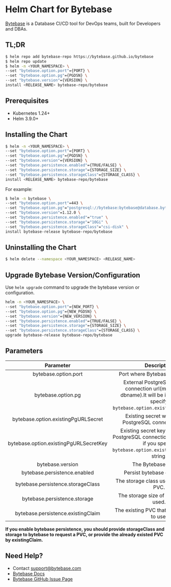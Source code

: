 # Helm Chart for Bytebase

[Bytebase](https://bytebase.com) is a Database CI/CD tool for DevOps teams, built for Developers and DBAs.

## TL;DR

```bash
$ helm repo add bytebase-repo https://bytebase.github.io/bytebase
$ helm repo update
$ helm -n <YOUR_NAMESPACE> \
--set "bytebase.option.port"={PORT} \
--set "bytebase.option.pg"={PGDSN} \
--set "bytebase.version"={VERSION} \
install <RELEASE_NAME> bytebase-repo/bytebase
```

## Prerequisites

- Kubernetes 1.24+
- Helm 3.9.0+

## Installing the Chart

```bash
$ helm -n <YOUR_NAMESPACE> \
--set "bytebase.option.port"={PORT} \
--set "bytebase.option.pg"={PGDSN} \
--set "bytebase.version"={VERSION} \
--set "bytebase.persistence.enabled"={TRUE/FALSE} \
--set "bytebase.persistence.storage"={STORAGE_SIZE} \
--set "bytebase.persistence.storageClass"={STORAGE_CLASS} \
install <RELEASE_NAME> bytebase-repo/bytebase
```

For example:

```bash
$ helm -n bytebase \
--set "bytebase.option.port"=443 \
--set "bytebase.option.pg"="postgresql://bytebase:bytebase@database.bytebase.ap-east-1.rds.amazonaws.com/bytebase" \
--set "bytebase.version"=1.12.0 \
--set "bytebase.persistence.enabled"="true" \
--set "bytebase.persistence.storage"="10Gi" \
--set "bytebase.persistence.storageClass"="csi-disk" \
install bytebase-release bytebase-repo/bytebase
```

## Uninstalling the Chart

```bash
$ helm delete --namespace <YOUR_NAMESPACE> <RELEASE_NAME>
```

## Upgrade Bytebase Version/Configuration

Use `helm upgrade` command to upgrade the bytebase version or configuration.

```bash
helm -n <YOUR_NAMESPACE> \
--set "bytebase.option.port"={NEW_PORT} \
--set "bytebase.option.pg"={NEW_PGDSN} \
--set "bytebase.version"={NEW_VERSION} \
--set "bytebase.persistence.enabled"={TRUE/FALSE} \
--set "bytebase.persistence.storage"={STORAGE_SIZE} \
--set "bytebase.persistence.storageClass"={STORAGE_CLASS} \
upgrade bytebase-release bytebase-repo/bytebase
```

## Parameters

|               Parameter                |                                                                Description                                                                |                                      Default Value                                      |
| :------------------------------------: | :---------------------------------------------------------------------------------------------------------------------------------------: | :-------------------------------------------------------------------------------------: |
|          bytebase.option.port          |                                                     Port where Bytebase server runs.                                                      |                                          8080                                           |
|           bytebase.option.pg           | External PostgreSQL instance connection url(must provide dbname).It will be ignored if you specify `bytebase.option.existingPgURLSecret`. | "postgresql://bytebase:bytebase@database.bytebase.ap-east-1.rds.amazonaws.com/bytebase" |
|  bytebase.option.existingPgURLSecret   |                                        Existing secret with external PostgreSQL connection string.                                        |                                           ""                                            |
| bytebase.option.existingPgURLSecretKey |    Existing secret key with external PostgreSQL connection(must specfied if you specify `bytebase.option.existingPgURLSecret`) string.    |                                           ""                                            |
|            bytebase.version            |                                                           The Bytebase version.                                                           |                                        "1.16.0"                                         |
|      bytebase.persistence.enabled      |                                                       Persist bytebase data switch.                                                       |                                          false                                          |
|   bytebase.persistence.storageClass    |                                                  The storage class used by Bytebase PVC.                                                  |                                           ""                                            |
|      bytebase.persistence.storage      |                                                  The storage size of Bytebase PVC used.                                                   |                                          "2Gi"                                          |
|   bytebase.persistence.existingClaim   |                                                The existing PVC that bytebase need to use.                                                |                                           ""                                            |

**If you enable bytebase persistence, you should provide storageClass and storage to bytebase to request a PVC, or provide the already existed PVC by existingClaim.**

## Need Help?

- Contact support@bytebase.com
- [Bytebase Docs](https://bytebase.com/docs)
- [Bytebase GitHub Issue Page](https://github.com/bytebase/bytebase/issues/new/choose)
